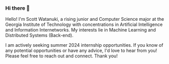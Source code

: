 ### Hi there 👋

Hello! I'm Scott Watanuki, a rising junior and Computer Science major at the Georgia Institute of Technology with concentrations in Artificial Intelligence and Information Internetworks.
My interests lie in Machine Learning and Distributed Systems (Back-end).

I am actively seeking summer 2024 internship opportunities.
If you know of any potential opportunities or have any advice, I'd love to hear from you! Please feel free to reach out and connect. Thank you!